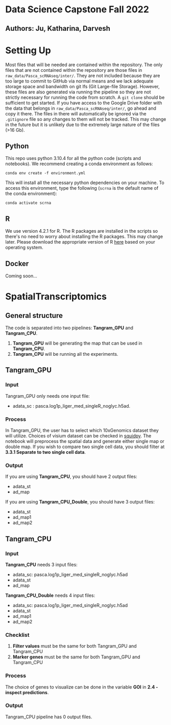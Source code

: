 # Data Science Capstone Fall 2022
## Authors: Ju, Katharina, Darvesh

# Setting Up
Most files that will be needed are contained within the repository. The only files that are not contained within the repository are those files in `raw_data/Pasca_scRNAseq/inter/`. They are not included because they are too large to commit to GitHub via normal means and we lack adequate storage space and bandwidth on git lfs (Git Large-file Storage). However, these files are also generated via running the pipeline so they are not strictly necessary for running the code from scratch. A `git clone` should be sufficient to get started. If you have access to the Google Drive folder with the data that belongs in `raw_data/Pasca_scRNAseq/inter/`, go ahead and copy it there. The files in there will automatically be ignored via the `.gitignore` file so any changes to them will not be tracked. This may change in the future but it is unlikely due to the extremely large nature of the files (>16 Gb).

## Python
This repo uses python 3.10.4 for all the python code (scripts and notebooks). We recommend creating a conda environment as follows:

```
conda env create -f environment.yml
```

This will install all the necessary python dependencies on your machine. To access this environment, type the following (`scrna` is the default name of the conda environment):

```
conda activate scrna
```

## R
We use version 4.2.1 for R. The R packages are installed in the scripts so there's no need to worry about installing the R packages. This may change later. Please download the appropriate version of R [here](https://archive.linux.duke.edu/cran/) based on your operating system. 

## Docker
Coming soon...



# SpatialTranscriptomics

## General structure

The code is separated into two pipelines: **Tangram_GPU** and **Tangram_CPU**. 
1. **Tangram_GPU** will be generating the map that can be used in **Tangram_CPU**. 
2. **Tangram_CPU** will be running all the experiments.

## Tangram_GPU
### Input
Tangram_GPU only needs one input file: 
- adata_sc : pasca.log1p_liger_med_singleR_noglyc.h5ad.

### Process
In Tangram_GPU, the user has to select which 10xGenomics dataset they will utilize. Choices of visium dataset can be checked in [squidpy](https://squidpy.readthedocs.io/en/stable/api/squidpy.datasets.visium.html#squidpy.datasets.visium). The notebook will preprocess the spatial data and generate either single map or double map. If you wish to compare two single cell data, you should filter at **3.3.1 Separate to two single cell data**.

### Output
If you are using **Tangram_CPU**, you should have 2 output files: 
- adata_st
- ad_map

If you are using **Tangram_CPU_Double**, you should have 3 output files: 
- adata_st
- ad_map1
- ad_map2

## Tangram_CPU
### Input
**Tangram_CPU** needs 3 input files: 
- adata_sc: pasca.log1p_liger_med_singleR_noglyc.h5ad
- adata_st
- ad_map

**Tangram_CPU_Double** needs 4 input files:
- adata_sc: pasca.log1p_liger_med_singleR_noglyc.h5ad
- adata_st
- ad_map1
- ad_map2

### Checklist

1. **Filter values** must be the same for both Tangram_GPU and Tangram_CPU
2. **Marker genes** must be the same for both Tangram_GPU and Tangram_CPU

### Process
The choice of genes to visualize can be done in the variable **GOI** in **2.4 - inspect predictions**.


### Output
Tangram_CPU pipeline has 0 output files.
